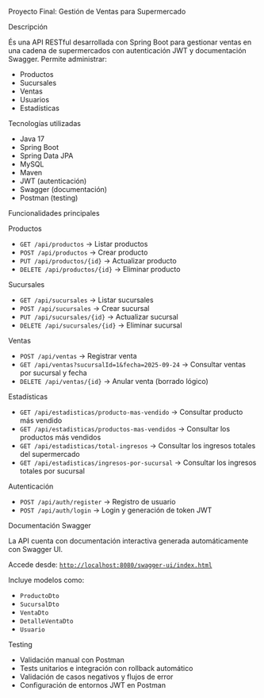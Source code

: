 Proyecto Final: Gestión de Ventas para Supermercado

Descripción

És una API RESTful desarrollada con Spring Boot para gestionar ventas en una cadena de supermercados 
con autenticación JWT y documentación Swagger.
Permite administrar:
- Productos
- Sucursales
- Ventas
- Usuarios
- Estadísticas

Tecnologías utilizadas

- Java 17
- Spring Boot
- Spring Data JPA
- MySQL
- Maven
- JWT (autenticación)
- Swagger (documentación)
- Postman (testing)


Funcionalidades principales

Productos
- `GET /api/productos` → Listar productos
- `POST /api/productos` → Crear producto
- `PUT /api/productos/{id}` → Actualizar producto
- `DELETE /api/productos/{id}` → Eliminar producto

Sucursales
- `GET /api/sucursales` → Listar sucursales
- `POST /api/sucursales` → Crear sucursal
- `PUT /api/sucursales/{id}` → Actualizar sucursal
- `DELETE /api/sucursales/{id}` → Eliminar sucursal

Ventas
- `POST /api/ventas` → Registrar venta
- `GET /api/ventas?sucursalId=1&fecha=2025-09-24` → Consultar ventas por sucursal y fecha
- `DELETE /api/ventas/{id}` → Anular venta (borrado lógico)

Estadísticas
- `GET /api/estadisticas/producto-mas-vendido` → Consultar producto más vendido
- `GET /api/estadisticas/productos-mas-vendidos` → Consultar los productos más vendidos
- `GET /api/estadisticas/total-ingresos` → Consultar los ingresos totales del supermercado
- `GET /api/estadisticas/ingresos-por-sucursal` → Consultar los ingresos totales por sucursal

Autenticación
- `POST /api/auth/register` → Registro de usuario
- `POST /api/auth/login` → Login y generación de token JWT

Documentación Swagger

La API cuenta con documentación interactiva generada automáticamente con Swagger UI.

Accede desde: [`http://localhost:8080/swagger-ui/index.html`](http://localhost:8080/swagger-ui/index.html#/)

Incluye modelos como:
- `ProductoDto`
- `SucursalDto`
- `VentaDto`
- `DetalleVentaDto`
- `Usuario`

Testing

- Validación manual con Postman
- Tests unitarios e integración con rollback automático
- Validación de casos negativos y flujos de error
- Configuración de entornos JWT en Postman

